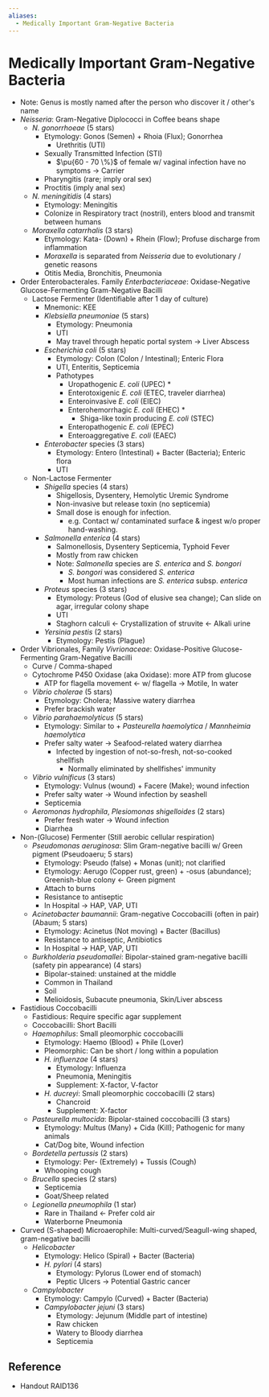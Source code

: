 ```yaml
---
aliases:
  - Medically Important Gram-Negative Bacteria
---
```


# Medically Important Gram-Negative Bacteria

- Note: Genus is mostly named after the person who discover it / other's name
- *Neisseria*: Gram-Negative Diplococci in Coffee beans shape
	- *N. gonorrhoeae* (5 stars)
		- Etymology: Gonos (Semen) + Rhoia (Flux); Gonorrhea
			- Urethritis (UTI)
		- Sexually Transmitted Infection (STI)
			- $\pu{60 - 70 \%}$ of female w/ vaginal infection have no symptoms → Carrier
		- Pharyngitis (rare; imply oral sex)
		- Proctitis (imply anal sex)
	- *N. meningitidis* (4 stars)
		- Etymology: Meningitis
		- Colonize in Respiratory tract (nostril), enters blood and transmit between humans
	- *Moraxella catarrhalis* (3 stars)
		- Etymology: Kata- (Down) + Rhein (Flow); Profuse discharge from inflammation
		- *Moraxella* is separated from *Neisseria* due to evolutionary / genetic reasons
		- Otitis Media, Bronchitis, Pneumonia
- Order Enterobacterales. Family *Enterbacteriaceae*: Oxidase-Negative Glucose-Fermenting Gram-Negative Bacilli
	- Lactose Fermenter (Identifiable after 1 day of culture)
		- Mnemonic: KEE
		- *Klebsiella pneumoniae* (5 stars)
			- Etymology: Pneumonia
			- UTI
			- May travel through hepatic portal system → Liver Abscess
		- *Escherichia coli* (5 stars)
			- Etymology: Colon (Colon / Intestinal); Enteric Flora
			- UTI, Enteritis, Septicemia
			- Pathotypes
				- Uropathogenic *E. coli* (UPEC) \*
				- Enterotoxigenic *E. coli* (ETEC, traveler diarrhea)
				- Enteroinvasive *E. coli* (EIEC)
				- Enterohemorrhagic *E. coli* (EHEC) \*
					- Shiga-like toxin producing *E. coli* (STEC)
				- Enteropathogenic *E. coli* (EPEC)
				- Enteroaggregative *E. coli* (EAEC)
		- *Enterobacter* species (3 stars)
			- Etymology: Entero (Intestinal) + Bacter (Bacteria); Enteric flora
			- UTI
	- Non-Lactose Fermenter
		- *Shigella* species (4 stars)
			- Shigellosis, Dysentery, Hemolytic Uremic Syndrome
			- Non-invasive but release toxin (no septicemia)
			- Small dose is enough for infection.
				- e.g. Contact w/ contaminated surface & ingest w/o proper hand-washing.
		- *Salmonella enterica* (4 stars)
			- Salmonellosis, Dysentery Septicemia, Typhoid Fever
			- Mostly from raw chicken
			- Note: *Salmonella* species are *S. enterica* and *S. bongori*
				- *S. bongori* was considered *S. enterica*
				- Most human infections are *S. enterica* subsp. *enterica*
		- *Proteus* species (3 stars)
			- Etymology: Proteus (God of elusive sea change); Can slide on agar, irregular colony shape
			- UTI
			- Staghorn calculi ← Crystallization of struvite ← Alkali urine
		- *Yersinia pestis* (2 stars)
			- Etymology: Pestis (Plague)
- Order Vibrionales, Family *Vivrionaceae*: Oxidase-Positive Glucose-Fermenting Gram-Negative Bacilli
	- Curve / Comma-shaped
	- Cytochrome P450 Oxidase (aka Oxidase): more ATP from glucose
		- ATP for flagella movement ← w/ flagella → Motile, In water
	- *Vibrio cholerae* (5 stars)
		- Etymology: Cholera; Massive watery diarrhea
		- Prefer brackish water
	- *Vibrio parahaemolyticus* (5 stars)
		- Etymology: Similar to + *Pasteurella haemolytica* / *Mannheimia haemolytica*
		- Prefer salty water → Seafood-related watery diarrhea
			- Infected by ingestion of not-so-fresh, not-so-cooked shellfish
				- Normally eliminated by shellfishes' immunity
	- *Vibrio vulnificus* (3 stars)
		- Etymology: Vulnus (wound) + Facere (Make); wound infection
		- Prefer salty water → Wound infection by seashell
		- Septicemia
	- *Aeromonas hydrophila*, *Plesiomonas shigelloides* (2 stars)
		- Prefer fresh water → Wound infection
		- Diarrhea
- Non-(Glucose) Fermenter (Still aerobic cellular respiration)
	- *Pseudomonas aeruginosa*: Slim Gram-negative bacilli w/ Green pigment (Pseudoaeru; 5 stars)
		- Etymology: Pseudo (false) + Monas (unit); not clarified
		- Etymology: Aerugo (Copper rust, green) + -osus (abundance); Greenish-blue colony ← Green pigment
		- Attach to burns
		- Resistance to antiseptic
		- In Hospital → HAP, VAP, UTI
	- *Acinetobacter baumannii*: Gram-negative Coccobacilli (often in pair) (Abaum; 5 stars)
		- Etymology: Acinetus (Not moving) + Bacter (Bacillus)
		- Resistance to antiseptic, Antibiotics
		- In Hospital → HAP, VAP, UTI
	- *Burkholderia pseudomallei*: Bipolar-stained gram-negative bacilli (safety pin appearance) (4 stars)
		- Bipolar-stained: unstained at the middle
		- Common in Thailand
		- Soil
		- Melioidosis, Subacute pneumonia, Skin/Liver abscess
- Fastidious Coccobacilli
	- Fastidious: Require specific agar supplement
	- Coccobacilli: Short Bacilli
	- *Haemophilus*: Small pleomorphic coccobacilli
		- Etymology: Haemo (Blood) + Phile (Lover)
		- Pleomorphic: Can be short / long within a population
		- *H. influenzae* (4 stars)
			- Etymology: Influenza
			- Pneumonia, Meningitis
			- Supplement: X-factor, V-factor
		- *H. ducreyi*: Small pleomorphic coccobacilli (2 stars)
			- Chancroid
			- Supplement: X-factor
	- *Pasteurella multocida*: Bipolar-stained coccobacilli (3 stars)
		- Etymology: Multus (Many) + Cida (Kill); Pathogenic for many animals
		- Cat/Dog bite, Wound infection
	- *Bordetella pertussis* (2 stars)
		- Etymology: Per- (Extremely) + Tussis (Cough)
		- Whooping cough
	- *Brucella* species (2 stars)
		- Septicemia
		- Goat/Sheep related
	- *Legionella pneumophila* (1 star)
		- Rare in Thailand ← Prefer cold air
		- Waterborne Pneumonia
- Curved (S-shaped) Microaerophile: Multi-curved/Seagull-wing shaped, gram-negative bacilli
	- *Helicobacter*
		- Etymology: Helico (Spiral) + Bacter (Bacteria)
		- *H. pylori* (4 stars)
			- Etymology: Pylorus (Lower end of stomach)
			- Peptic Ulcers → Potential Gastric cancer
	- *Campylobacter*
		- Etymology: Campylo (Curved) + Bacter (Bacteria)
		- *Campylobacter jejuni* (3 stars)
			- Etymology: Jejunum (Middle part of intestine)
			- Raw chicken
			- Watery to Bloody diarrhea
			- Septicemia

## Reference

- Handout RAID136

